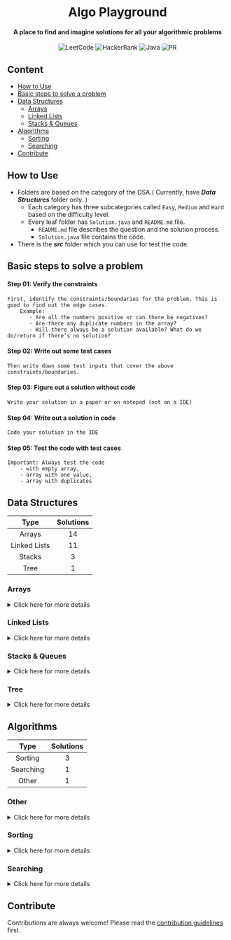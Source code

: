 <h1 align="center">Algo Playground</h1>

<h4 align="center">A place to find and imagine solutions for all your algorithmic problems</h4>

<div align="center">

![LeetCode](https://img.shields.io/badge/-LeetCode-FFA116.svg?style=Flat-square&logo=LeetCode&logoColor=white)
![HackerRank](https://img.shields.io/badge/-Hackerrank-2EC866?style=Flat-square&logo=HackerRank&logoColor=white)
![Java](https://img.shields.io/badge/java-%23ED8B00.svg?style=Flat-square&logo=java&logoColor=white)
![PR](https://img.shields.io/static/v1?label=Made%20with%20%F0%9F%A4%8D%20by&message=develpoers&color=blue&style=Flat-square)

[comment]: <> (PR welcome badge - https://img.shields.io/static/v1?label=PRs&message=Welcome&color=ff69b4&style=Flat-square)

</div>

## Content

- [How to Use](#how-to-use)
- [Basic steps to solve a problem](#basic-steps-to-solve-a-problem)
- [Data Structures](#data-structures)
    - [Arrays](#arrays)
    - [Linked Lists](#linked-lists)
    - [Stacks & Queues](#stacks-&-queues)
- [Algorithms](#algorithms)
    - [Sorting](#sorting)
    - [Searching](#searching)
- [Contribute](#contribute)

## How to Use

- Folders are based on the category of the DSA.( Currently, have ***Data Structures*** folder only. )
    - Each category has three subcategories called `Easy`, `Medium` and `Hard` based on the difficulty level.
    - Every leaf folder has `Solution.java` and `README.md` file.
        - `README.md` file describes the question and the solution process.
        - `Solution.java` file contains the code.
- There is the ***src*** folder which you can use for test the code.

## Basic steps to solve a problem

#### Step 01: Verify the constraints
    First, identify the constraints/boundaries for the problem. This is good to find out the edge cases.
        Example:
           - Are all the numbers positive or can there be negatives?
           - Are there any duplicate numbers in the array?
           - Will there always be a solution available? What do we do/return if there’s no solution?

#### Step 02: Write out some test cases

    Then write down some test inputs that cover the above constraints/boundaries.

#### Step 03: Figure out a solution without code

    Write your solution in a paper or on notepad (not on a IDE)

#### Step 04: Write out a solution in code
    Code your solution in the IDE

#### Step 05: Test the code with test cases
    Important: Always test the code
        - with empty array,
        - array with one value,
        - array with duplicates


[//]: # (##########################################################################################################################################################################################################################################################################################################################################################################################################)
[//]: # (-------------------- SECTION BREAK ------------------)
[//]: # (##########################################################################################################################################################################################################################################################################################################################################################################################################)


## Data Structures

|     Type     | Solutions |
|:------------:|:---------:|
|    Arrays    |    14     |
| Linked Lists |    11     |
|    Stacks    |     3     |
|     Tree     |     1     |

### Arrays

<details>
  <summary>Click here for more details</summary>

|                                                                               Problem                                                                                |                                                                           Web Link                                                                           |                                                                Solution                                                                 |
|:--------------------------------------------------------------------------------------------------------------------------------------------------------------------:|:------------------------------------------------------------------------------------------------------------------------------------------------------------:|:---------------------------------------------------------------------------------------------------------------------------------------:|
|                                      [Array Reverse](Data%20Structures/Arrays/One%20Dimensional/Easy/array%20reverse/README.md)                                      |                          [www.hackerrank.com/arrays-ds](https://www.hackerrank.com/challenges/arrays-ds/problem?isFullScreen=true)                           |                     [Solution.java](Data%20Structures/Arrays/One%20Dimensional/Easy/array%20reverse/Solution.java)                      |
|                                           [Hourglass](Data%20Structures/Arrays/Two%20Dimensional/Easy/hourglass/README.md)                                           |                      [www.hackerrank.com/2d-array-hourglass](https://www.hackerrank.com/challenges/2d-array/problem?isFullScreen=true)                       |                        [Solution.java](Data%20Structures/Arrays/Two%20Dimensional/Easy/hourglass/Solution.java)                         |
|                                      [Dynamic Array](Data%20Structures/Arrays/Two%20Dimensional/Easy/dynamic%20array/README.md)                                      |                      [www.hackerrank.com/dynamic-array](https://www.hackerrank.com/challenges/dynamic-array/problem?isFullScreen=true)                       |                     [Solution.java](Data%20Structures/Arrays/Two%20Dimensional/Easy/dynamic%20array/Solution.java)                      |
|                                      [Left Rotation](Data%20Structures/Arrays/One%20Dimensional/Easy/left%20rotation/README.md)                                      |                [www.hackerrank.com/array-left-rotation](https://www.hackerrank.com/challenges/array-left-rotation/problem?isFullScreen=true)                 |                     [Solution.java](Data%20Structures/Arrays/One%20Dimensional/Easy/left%20rotation/Solution.java)                      |
|                                     [Sparse Arrays](Data%20Structures/Arrays/One%20Dimensional/Medium/sparse%20arrays/README.md)                                     |                      [www.hackerrank.com/sparse-arrays](https://www.hackerrank.com/challenges/sparse-arrays/problem?isFullScreen=true)                       |                    [Solution.java](Data%20Structures/Arrays/One%20Dimensional/Medium/sparse%20arrays/Solution.java)                     |
|                                 [Array Manipulation](Data%20Structures/Arrays/Two%20Dimensional/Hard/array%20manipulation/README.md)                                 |                        [www.hackerrank.com/array-manipulation](https://www.hackerrank.com/challenges/crush/problem?isFullScreen=true)                        |                   [Solution.java](Data%20Structures/Arrays/Two%20Dimensional/Hard/array%20manipulation/Solution.java)                   |
|                                        [Sum of two](Data%20Structures/Arrays/One%20Dimensional/Easy/sum%20of%20two/README.md)                                        |                                             [www.leetcode.com/two-sum/](https://leetcode.com/problems/two-sum/)                                              |                      [Solution.java](Data%20Structures/Arrays/One%20Dimensional/Easy/sum%20of%20two/Solution.java)                      |
|                  [Sum of two contiguous integers](Data%20Structures/Arrays/One%20Dimensional/Easy/sum%20of%20two%20contiguous%20integers/README.md)                  |                                                                              -                                                                               |          [Solution.java](Data%20Structures/Arrays/One%20Dimensional/Easy/sum%20of%20two%20contiguous%20integers/Solution.java)          |
|                       [Container with most water](Data%20Structures/Arrays/One%20Dimensional/Medium/container%20with%20most%20water/README.md)                       |                            [www.leetcode.com/container-with-most-water](https://leetcode.com/problems/container-with-most-water/)                            |            [Solution.java](Data%20Structures/Arrays/One%20Dimensional/Medium/container%20with%20most%20water/Solution.java)             |
|                               [Trapping rain water](Data%20Structures/Arrays/One%20Dimensional/Hard/trapping%20rain%20water/README.md)                               |                                  [www.leetcode.com/trapping-rain-water](https://leetcode.com/problems/trapping-rain-water/)                                  |                 [Solution.java](Data%20Structures/Arrays/One%20Dimensional/Hard/trapping%20rain%20water/Solution.java)                  |
|                                  [Typed out string](Data%20Structures/Arrays/One%20Dimensional/Easy/typed%20out%20string/README.md)                                  |                           [www.leetcode.com/typed-out-string](https://leetcode.com/problems/backspace-string-compare/description/)                           |                   [Solution.java](Data%20Structures/Arrays/One%20Dimensional/Easy/typed%20out%20string/Solution.java)                   |
| [Longest substring without repeating characters](Data%20Structures/Arrays/One%20Dimensional/Medium/longest%20substring%20without%20repeating%20characters/README.md) | [www.leetcode.com/longest-substring-without-repeating-characters](https://leetcode.com/problems/longest-substring-without-repeating-characters/description/) | [Solution.java](Data%20Structures/Arrays/One%20Dimensional/Medium/longest%20substring%20without%20repeating%20characters/Solution.java) |
|                                   [Valid palindrome](Data%20Structures/Arrays/One%20Dimensional/Easy/valid%20palindrome/README.md)                                   |                                     [www.leetcode.com/valid-palindrome](https://leetcode.com/problems/valid-palindrome/)                                     |                    [Solution.java](Data%20Structures/Arrays/One%20Dimensional/Easy/valid%20palindrome/Solution.java)                    |
|                                     [Almost a palindrome](Data%20Structures/Arrays/One%20Dimensional/Medium/almost%20a%20palindrome/README.md)                       |                                       [www.leetcode.com/almost-a-palindrome](https://leetcode.com/problems/valid-palindrome-ii/)                             |                  [Solution.java](Data%20Structures/Arrays/One%20Dimensional/Medium/almost%20a%20palindrome/Solution.java)               |

*Some String based questions are also added to the `Arrays` category
</details>

### Linked Lists

<details>
  <summary>Click here for more details</summary>

|                                                                             Problem                                                                              |                                                                                             Web Link                                                                                              |                                                           Solution                                                           |
|:----------------------------------------------------------------------------------------------------------------------------------------------------------------:|:-------------------------------------------------------------------------------------------------------------------------------------------------------------------------------------------------:|:----------------------------------------------------------------------------------------------------------------------------:|
|                             [Print Elements in Linked List](Data%20Structures/Linked%20Lists/Singly/Easy/print%20elements/README.md)                             |                   [www.hackerrank.com/print-the-elements-of-a-linked-list](https://www.hackerrank.com/challenges/print-the-elements-of-a-linked-list/problem?isFullScreen=true)                   |                 [Solution.java](Data%20Structures/Linked%20Lists/Singly/Easy/print%20elements/Solution.java)                 |
|             [Insert a Node at the Tail of a Linked List](Data%20Structures/Linked%20Lists/Singly/Easy/insert%20a%20node%20at%20the%20tail/README.md)             |            [www.hackerrank.com/insert-a-node-at-the-tail-of-a-linked-list](https://www.hackerrank.com/challenges/insert-a-node-at-the-tail-of-a-linked-list/problem?isFullScreen=true)            |       [Solution.java](Data%20Structures/Linked%20Lists/Singly/Easy/insert%20a%20node%20at%20the%20tail/Solution.java)        |
|             [Insert a Node at the Head of a Linked List](Data%20Structures/Linked%20Lists/Singly/Easy/insert%20a%20node%20at%20the%20head/README.md)             |            [www.hackerrank.com/insert-a-node-at-the-head-of-a-linked-list](https://www.hackerrank.com/challenges/insert-a-node-at-the-head-of-a-linked-list/problem?isFullScreen=true)            |       [Solution.java](Data%20Structures/Linked%20Lists/Singly/Easy/insert%20a%20node%20at%20the%20head/Solution.java)        |
| [Insert a node at a specific position in a Linked List](Data%20Structures/Linked%20Lists/Singly/Easy/insert%20a%20node%20at%20a%20specific%20position/README.md) | [www.hackerrank.com/insert-a-node-at-a-specific-position-in-a-linked-list](https://www.hackerrank.com/challenges/insert-a-node-at-a-specific-position-in-a-linked-list/problem?isFullScreen=true) | [Solution.java](Data%20Structures/Linked%20Lists/Singly/Easy/insert%20a%20node%20at%20a%20specific%20position/Solution.java) |
|                                    [Delete a Node](Data%20Structures/Linked%20Lists/Singly/Easy/delete%20a%20node/README.md)                                     |                      [www.hackerrank.com/delete-a-node-from-a-linked-list](https://www.hackerrank.com/challenges/delete-a-node-from-a-linked-list/problem?isFullScreen=true)                      |                [Solution.java](Data%20Structures/Linked%20Lists/Singly/Easy/delete%20a%20node/Solution.java)                 |
|                                 [Print in Reverse](Data%20Structures/Linked%20Lists/Singly/Easy/print%20in%20reverse/README.md)                                  |                 [www.hackerrank.com/print-linked-list-in-reverse](https://www.hackerrank.com/challenges/print-the-elements-of-a-linked-list-in-reverse/problem?isFullScreen=true)                 |               [Solution.java](Data%20Structures/Linked%20Lists/Singly/Easy/print%20in%20reverse/Solution.java)               |
|                                     [Reverse a linked list](Data%20Structures/Linked%20Lists/Singly/Easy/reverse/README.md)                                      |                                 [www.hackerrank.com/reverse-a-linked-list](https://www.hackerrank.com/challenges/reverse-a-linked-list/problem?isFullScreen=true)                                 |                     [Solution.java](Data%20Structures/Linked%20Lists/Singly/Easy/reverse/Solution.java)                      |
|                                    [Compare two linked lists](Data%20Structures/Linked%20Lists/Singly/Easy/compare/README.md)                                    |                              [www.hackerrank.com/compare-two-linked-lists](https://www.hackerrank.com/challenges/compare-two-linked-lists/problem?isFullScreen=true)                              |                     [Solution.java](Data%20Structures/Linked%20Lists/Singly/Easy/compare/Solution.java)                      |
|                              [Reverse a linked list n to m](Data%20Structures/Linked%20Lists/Singly/Hard/reverse-n-to-m/README.md)                               |                                                 [www.leetcode.com/reverse-linked-list-ii](https://leetcode.com/problems/reverse-linked-list-ii/)                                                  |                  [Solution.java](Data%20Structures/Linked%20Lists/Singly/Hard/reverse-n-to-m/Solution.java)                  |
|           [Flatten a Multilevel Doubly Linked List](Data%20Structures/Linked%20Lists/Doubly/Medium/flatten-a-multilevel-doubly-linked-list/README.md)            |                                [www.leetcode.com/flatten-a-multilevel-doubly-linked-list](https://leetcode.com/problems/flatten-a-multilevel-doubly-linked-list/)                                 |    [Solution.java](Data%20Structures/Linked%20Lists/Doubly/Medium/flatten-a-multilevel-doubly-linked-list/Solution.java)     |
|                                    [Linked List Cycle](Data%20Structures/Linked%20Lists/Singly/Easy/linked-list-cycle/README.md)                                 |                                                             [www.leetcode.com/linked-list-cycle](https://leetcode.com/problems/linked-list-cycle/)                                                |                 [Solution.java](Data%20Structures/Linked%20Lists/Singly/Easy/linked-list-cycle/Solution.java)                |

</details>

### Stacks & Queues

<details>
  <summary>Click here for more details</summary>

|                                                            Problem                                                             |                                                               Web Link                                                               |                                                Solution                                                 |
|:------------------------------------------------------------------------------------------------------------------------------:|:------------------------------------------------------------------------------------------------------------------------------------:|:-------------------------------------------------------------------------------------------------------:|
|                         [Valid Parentheses](Data%20Structures/Stacks/Easy/valid-parentheses/README.md)                         |                        [www.leetcode.com/valid-parentheses](https://leetcode.com/problems/valid-parentheses/)                        |             [Solution.java](Data%20Structures/Stacks/Easy/valid-parentheses/Solution.java)              |
| [Minimum Remove to Make Valid Parentheses](Data%20Structures/Stacks/Medium/minimum-remove-to-make-valid-parentheses/README.md) | [www.leetcode.com/minimum-remove-to-make-valid-parentheses](https://leetcode.com/problems/minimum-remove-to-make-valid-parentheses/) | [Solution.java](Data%20Structures/Stacks/Medium/minimum-remove-to-make-valid-parentheses/Solution.java) |
|              [Implement Queue using Stacks](Data%20Structures/Stacks/Easy/implement-queue-using-stacks/README.md)              |             [www.leetcode.com/implement-queue-using-stacks](https://leetcode.com/problems/implement-queue-using-stacks/)             |        [Solution.java](Data%20Structures/Stacks/Easy/implement-queue-using-stacks/Solution.java)        |

</details>

### Tree

<details>
  <summary>Click here for more details</summary>

|                                                     Problem                                                     | Web Link |                                                    Solution                                                    |
|:---------------------------------------------------------------------------------------------------------------:|:--------:|:--------------------------------------------------------------------------------------------------------------:|
|  [Binary Search Tree](Data%20Structures/Tree/Binary-Search-Tree/Appendices/binary-search-tree-intro/README.md)  |    -     |  [Solution.java](Data%20Structures/Tree/Binary-Search-Tree/Appendices/binary-search-tree-intro/Solution.java)  |

</details>


[//]: # (##########################################################################################################################################################################################################################################################################################################################################################################################################)
[//]: # (-------------------- SECTION BREAK ------------------)
[//]: # (##########################################################################################################################################################################################################################################################################################################################################################################################################)


## Algorithms

|   Type    | Solutions |
|:---------:|:---------:|
|  Sorting  |     3     |
| Searching |     1     |
|   Other   |     1     |

### Other

<details>
  <summary>Click here for more details</summary>

|                                 Problem                                 |                                Web Link                                |                               Solution                                |
|:-----------------------------------------------------------------------:|:----------------------------------------------------------------------:|:---------------------------------------------------------------------:|
| [Least Recently Used](Algorithms/Algorithms/Other/Medium/LRU/README.md) | [www.leetcode.com/lru-cache](https://leetcode.com/problems/lru-cache/) | [Solution.java](Algorithms/Algorithms/Other/Medium/LRU/Solution.java) |

</details>

### Sorting

<details>
  <summary>Click here for more details</summary>

|                                              Problem                                               |                                                       Web Link                                                        |                                      Solution                                       |
|:--------------------------------------------------------------------------------------------------:|:---------------------------------------------------------------------------------------------------------------------:|:-----------------------------------------------------------------------------------:|
|  [Kth Largest Element in an Array](Algorithms/Sorting/kth-largest-element-in-an-array/README.md)   |  [www.leetcode.com/kth-largest-element-in-an-array](https://leetcode.com/problems/kth-largest-element-in-an-array/)   |  [Solution.java](Algorithms/Sorting/kth-largest-element-in-an-array/Solution.java)  |


#### Appendices
|                                 Problem                                  |                                                    Web Link                                                     |                                  Solution                                   |
|:------------------------------------------------------------------------:|:---------------------------------------------------------------------------------------------------------------:|:---------------------------------------------------------------------------:|
|     [Quick Sort](Algorithms/Sorting/Appendices/quick-sort/README.md)     | [www.leetcode.com/quicksort-java](https://leetcode.com/problems/sort-an-array/solutions/281685/quicksort-java/) |   [Solution.java](Algorithms/Sorting/Appendices/quick-sort/Solution.java)   |
|    [Bubble Sort](Algorithms/Sorting/Appendices/bubble-sort/README.md)    |                 [www.leetcode.com/bubblesort-java](https://leetcode.com/problems/sort-colors/)                  |  [Solution.java](Algorithms/Sorting/Appendices/bubble-sort/Solution.java)   |
| [Selection Sort](Algorithms/Sorting/Appendices/selection-sort/README.md) |                 [www.leetcode.com/bubblesort-java](https://leetcode.com/problems/sort-colors/)                  | [Solution.java](Algorithms/Sorting/Appendices/selection-sort/Solution.java) |

</details>

### Searching

<details>
  <summary>Click here for more details</summary>

|                                                                      Problem                                                                       |                                                                              Web Link                                                                              |                                                  Solution                                                   |
|:--------------------------------------------------------------------------------------------------------------------------------------------------:|:------------------------------------------------------------------------------------------------------------------------------------------------------------------:|:-----------------------------------------------------------------------------------------------------------:|
| [Find First and Last Position of Element in Sorted Array](Algorithms/Searching/find-first-and-last-position-of-element-in-sorted-array/README.md)  | [www.leetcode.com/find-first-and-last-position-of-element-in-sorted-array](https://leetcode.com/problems/find-first-and-last-position-of-element-in-sorted-array/) | [Solution.java](Algorithms/Searching/find-first-and-last-position-of-element-in-sorted-array/Solution.java) |


#### Appendices
|                                 Problem                                  |                                      Web Link                                      |                                   Solution                                   |
|:------------------------------------------------------------------------:|:----------------------------------------------------------------------------------:|:----------------------------------------------------------------------------:|
| [Binary Search](Algorithms/Searching/Appendices/binary-search/README.md) |   [www.leetcode.com/binary-search](https://leetcode.com/problems/binary-search/)   | [Solution.java](Algorithms/Searching/Appendices/binary-search/Solution.java) |


</details>


[//]: # (##########################################################################################################################################################################################################################################################################################################################################################################################################)
[//]: # (-------------------- SECTION BREAK ------------------)
[//]: # (##########################################################################################################################################################################################################################################################################################################################################################################################################)


## Contribute

Contributions are always welcome! Please read the [contribution guidelines](contributing.md) first.

[//]: # (adding additional margin from bottom)
<br>
<br>
<br>
<br>